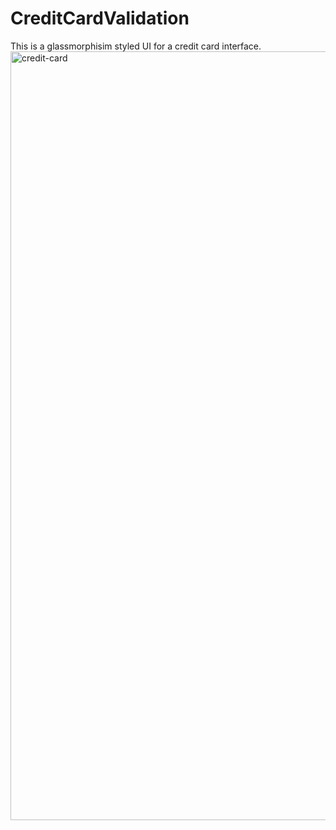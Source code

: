 # CreditCardValidation
This is a glassmorphisim styled UI for a credit card interface.
<img width="1230" alt="credit-card" src="https://user-images.githubusercontent.com/52170550/216387963-270e1c78-2652-4d89-8f57-ce8a5608b03a.png">
